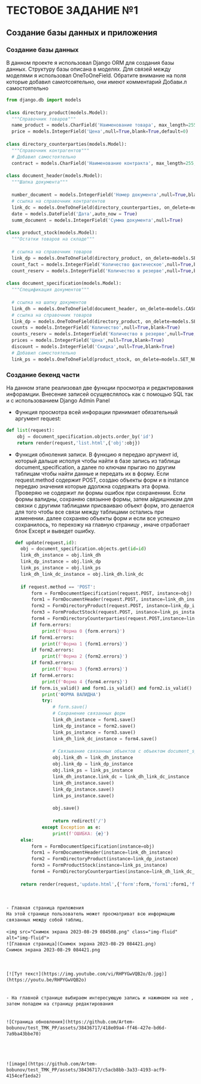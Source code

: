 # ТЕСТОВОЕ ЗАДАНИЕ №1 
## Создание базы данных и приложения

### Создание базы данных
В данном проекте я использовал Django ORM для создания базы данных. Структуру базы описана в моделях. Для связей между моделями я использовал OneToOneField.
Обратите внимание на поля которые добавил самотсоятельно, они имеют комментарий Добави.л самостоятельно

  ```python
  from django.db import models

class directory_product(models.Model):
    """Справочник товаров"""
    name_product = models.CharField('Наименование товара', max_length=255,null=True,blank=True)
    price = models.IntegerField('Цена',null=True,blank=True,default=0)

class directory_counterparties(models.Model):
    """Справочник контрагентов"""
    # Добавил самостоятельно
    contract = models.CharField('Наименование контракта', max_length=255, null=True, blank=True)

class document_header(models.Model):
    """Шапка документа"""

    number_document = models.IntegerField('Номер документа',null=True,blank=True)
    # ссылка на справочник контрагентов
    link_dc = models.OneToOneField(directory_counterparties, on_delete=models.SET_NULL,null=True,blank=True)
    date = models.DateField('Дата',auto_now = True)
    summ_document = models.IntegerField('Сумма документа',null=True)

class product_stock(models.Model):
    """Остатки товаров на складе"""

    # ссылка на справочник товаров
    link_dp = models.OneToOneField(directory_product, on_delete=models.SET_NULL,null=True,blank=True)
    count_fact = models.IntegerField('Количество фактическое',null=True,blank=True)
    count_reserv = models.IntegerField('Количество в резерве',null=True,blank=True)

class document_specification(models.Model):
    """Спецификация документов"""

    # ссылка на шапку документов
    link_dh = models.OneToOneField(document_header, on_delete=models.CASCADE,null=True,blank=True)
    # ссылка на справочник товаров
    link_dp = models.OneToOneField(directory_product, on_delete=models.SET_NULL,null=True,blank=True)
    counts = models.IntegerField('Количество',null=True,blank=True)
    counts_reserv = models.IntegerField('Количество в резерве',null=True,blank=True)
    prices = models.IntegerField('Цена',null=True,blank=True)
    discount = models.IntegerField('Скидка',null=True,blank=True)
    # Добавил самостоятельно
    link_ps = models.OneToOneField(product_stock, on_delete=models.SET_NULL,null=True,blank=True)
```

### Создание бекенд части
На данном этапе реализовал две функции просмотра и редактирования инфорамции. Внесение записей осущевслялось как с помощью SQL так и с использованием Django Admin Panel
- Функция просмотра всей инфорации принимает обязательный аргумент request:
```python
def list(request):
    obj = document_specification.objects.order_by('id')
    return render(request,'list.html',{'obj':obj})
```
- Функция обноления записи. В функцию я передаю аргумент id, который дальше исполуя чтобы найти в базе запись из таблицы document_specification, а далее по ключам прыгаю по другим таблицам чтобы найти данные и передать их в форму. Если request.method содержит POST, создаю объекты форм и в instance передаю значения которые ддолжна содержать эта форма. Проверяю не содержит ли формы ошибок при сохраненнии. Если формы валидны, сохраняю связынне формы, затем айдишникам для связки с другими таблицами присваиваю объект форм, это делается для того чтобы все связи между таблицами остались при изменении. далее сохраняю объекты форм и если все успешно сохранилось, то перехожу на главную страницу , иначе отработает блок Except и выведет ошибку.
  ```python
  def update(request,id):
    obj = document_specification.objects.get(id=id)
    link_dh_instance = obj.link_dh
    link_dp_instance = obj.link_dp
    link_ps_instance = obj.link_ps
    link_dh_link_dc_instance = obj.link_dh.link_dc

    if request.method == 'POST':
        form = FormDocumentSpecification(request.POST, instance=obj)
        form1 = FormDocumentHeader(request.POST, instance=link_dh_instance)
        form2 = FormDirectoryProduct(request.POST, instance=link_dp_instance)
        form3 = FormProductStock(request.POST, instance=link_ps_instance)
        form4 = FormDirectoryCounterparties(request.POST,instance=link_dh_link_dc_instance)
        if form.errors:
            print(f'Форма 0 {form.errors}')
        if form1.errors:
            print(f'Форма 1 {form1.errors}')
        if form2.errors:
            print(f'Форма 2 {form2.errors}')
        if form3.errors:
            print(f'Форма 3 {form3.errors}')
        if form4.errors:
            print(f'Форма 4 {form4.errors}')
        if form.is_valid() and form1.is_valid() and form2.is_valid() and form3.is_valid() and form4.is_valid():
            print('ФОРМА ВАЛИДНА')
            try:
                # form.save()
                # Сохранение связанных форм
                link_dh_instance = form1.save()
                link_dp_instance = form2.save()
                link_ps_instance = form3.save()
                link_dh_link_dc_instance = form4.save()

                # Связывание связанных объектов с объектом document_specification
                obj.link_dh = link_dh_instance
                obj.link_dp = link_dp_instance
                obj.link_ps = link_ps_instance
                link_dh_instance.link_dc = link_dh_link_dc_instance
                link_dh_instance.save()
                link_dp_instance.save()
                link_ps_instance.save()

                obj.save()

                return redirect('/')
            except Exception as e:
                print(f'ОШИБКА: {e}')
    else:
        form = FormDocumentSpecification(instance=obj)
        form1 = FormDocumentHeader(instance=link_dh_instance)
        form2 = FormDirectoryProduct(instance=link_dp_instance)
        form3 = FormProductStock(instance=link_ps_instance)
        form4 = FormDirectoryCounterparties(instance=link_dh_link_dc_instance)

    return render(request,'update.html',{'form':form,'form1':form1,'form2':form2,'form3':form3,'form4':form4})
```


- Главная страница приложения
На этой странице пользователь может просматриват всю информацию связанных между собой таблиц.

<img src="Снимок экрана 2023-08-29 084508.png" class="img-fluid" alt="img-fluid">
![Главная страница](Снимок экрана 2023-08-29 084421.png)
Снимок экрана 2023-08-29 084421.png



[![Тут текст](https://img.youtube.com/vi/RHPYGwVQB2o/0.jpg)](https://youtu.be/RHPYGwVQB2o)


- На главной странице выбираем интересующую запись и нажимаем на нее , затем попадем на страницу редактирования


![Страница обновления](https://github.com/Artem-bobunov/test_TMK_PP/assets/38436717/418e09a4-ff46-427e-bd6d-7a9ba43bbe70)




![image](https://github.com/Artem-bobunov/test_TMK_PP/assets/38436717/c5acb8bb-3a33-4193-acf9-4154cef1eda2)





